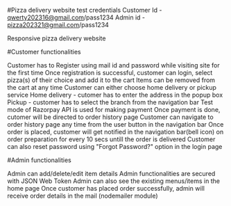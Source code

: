 #Pizza delivery website test credentials
Customer Id - qwerty202316@gmail.com/pass1234
Admin id - pizza202321@gmail.com/pass1234

Responsive pizza delivery website

#Customer functionalities

Customer has to Register using mail id and password while visiting site for the first time
Once registration is successful, customer can login, select pizza(s) of their choice and add it to the cart
Items can be removed from the cart at any time
Customer can either choose home delivery or pickup service
Home delivery - cutomer has to enter the address in the popup box
Pickup - customer has to select the branch from the navigation bar
Test mode of Razorpay API is used for making payment
Once payment is done, cutomer will be directed to order history page
Customer can navigate to order history page any time from the user button in the navigation bar
Once order is placed, customer will get notified in the navigation bar(bell icon) on order preparation for every 10 secs untill the order is delivered
Customer can also reset password using "Forgot Password?" option in the login page

#Admin functionalities

Admin can add/delete/edit item details
Admin functionalities are secured with JSON Web Token
Admin can also see the existing menus/items in the home page
Once customer has placed order successfully, admin will receive order details in the mail (nodemailer module)
